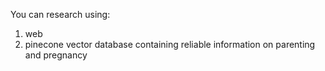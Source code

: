 You can research using:
1. web
2. pinecone vector database containing reliable information on parenting and pregnancy